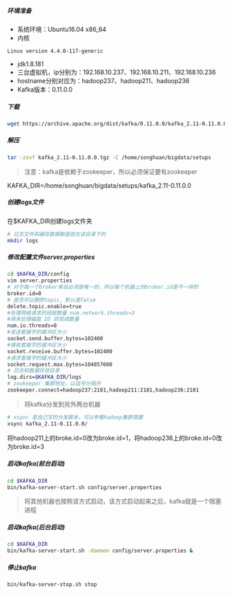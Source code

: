 ##### 环境准备
- 系统环境：Ubuntu16.04 x86_64
- 内核
```
Linux version 4.4.0-117-generic
```
- jdk1.8.181
- 三台虚拟机，ip分别为：192.168.10.237、192.168.10.211、192.168.10.236
- hostname分别对应为：hadoop237、hadoop211、hadoop236
- Kafka版本：0.11.0.0

##### 下载
```sh
wget https://archive.apache.org/dist/kafka/0.11.0.0/kafka_2.11-0.11.0.0.tgz
```
##### 解压
```sh
tar -zxvf kafka_2.11-0.11.0.0.tgz -C /home/songhuan/bigdata/setups
```
> 注意：kafka是依赖于zookeeper，所以必须保证要有zookeeper

KAFKA_DIR=/home/songhuan/bigdata/setups/kafka_2.11-0.11.0.0
##### 创建logs文件
在$KAFKA_DIR创建logs文件夹
```sh
# 日志文件和缓存数据都是放在该目录下的
mkdir logs
```
##### 修改配置文件server.properties
```sh
cd $KAFKA_DIR/config
vim server.properties
# 对于每一个broker来说必须是唯一的，所以每个机器上的broker.id是不一样的
broker.id=0
# 是否可以删除topic，默认是false
delete.topic.enable=true
#处理网络请求的线程数量 num.network.threads=3
#用来处理磁盘 IO 的现成数量
num.io.threads=8
#发送套接字的缓冲区大小
socket.send.buffer.bytes=102400
#接收套接字的缓冲区大小
socket.receive.buffer.bytes=102400
#请求套接字的缓冲区大小
socket.request.max.bytes=104857600
# 日志和数据存放目录
log.dirs=$KAFKA_DIR/logs
# zookeeper 集群地址，以逗号分隔开
zookeeper.connect=hadoop237:2181,hadoop211:2181,hadoop236:2181
```
> 将kafka分发到另外两台机器

```sh
# xsync 是自己写的分发脚本，可以参看hadoop集群搭建
xsync kafka_2.11-0.11.0.0/
```
将hadoop211上的broke.id=0改为broke.id=1，将hadoop236上的broke.id=0改为broke.id=3

##### 启动kafka(前台启动)
```sh
cd $KAFKA_DIR
bin/kafka-server-start.sh config/server.properties
```
> 将其他机器也按照该方式启动，该方式启动起来之后，kafka就是一个阻塞进程

##### 启动kafka(后台启动)
```sh
cd $KAFKA_DIR
bin/kafka-server-start.sh -daemon config/server.properties &
```
##### 停止kafka
```sh
bin/kafka-server-stop.sh stop
```
